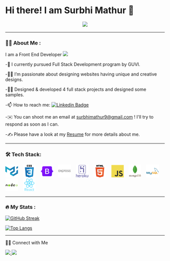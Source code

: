 <h1> Hi there! I am Surbhi Mathur 👋 </h1>

<div classname="image" align="center">
<img src="https://media.giphy.com/media/paTz7UZbPfTZFRYnnB/giphy.gif" />
</div>

---

### :woman_technologist: About Me :

I am a Front End Developer <img src="https://media.giphy.com/media/cNfIqjpCY1zqfaLmd8/giphy.gif" width="30"> 

-🌱 I currently pursued Full Stack Development program by GUVI.

-:woman_artist: I’m passionate about designing websites having unique and creative designs.

-:woman_technologist: Designed & developed 4 full stack projects and designed some samples.

-📫 How to reach me: [![Linkedin Badge](https://img.shields.io/badge/-surbhimathur-blue?style=flat&logo=Linkedin&logoColor=white)](https://www.linkedin.com/in/surbhi-mathur-0958b71b5/)

-✉️ You can shoot me an email at surbhimathur9@gmail.com ! I'll try to respond as soon as I can.

-:writing_hand: Please have a look at my <a href="https://drive.google.com/file/d/1_UX0-FGGVX-Nv24JrOpIrJ858qLR08u-/view" target="_blank">Resume</a> for more details about me.

---

### :hammer_and_wrench: Tech Stack:
<div backgtound-color:"pink">
<img src="https://github.com/devicons/devicon/blob/master/icons/materialui/materialui-original.svg" width="40" height="40" />&nbsp; &nbsp;
<img src="https://github.com/devicons/devicon/blob/master/icons/css3/css3-original-wordmark.svg" width="40" height="40" />&nbsp; &nbsp;
<img src="https://github.com/devicons/devicon/blob/master/icons/bootstrap/bootstrap-original.svg" width="40" height="40"/>&nbsp; &nbsp;
<img src="https://github.com/devicons/devicon/blob/master/icons/express/express-original-wordmark.svg" width="40" height="40"/>&nbsp; &nbsp;
<img src="https://github.com/devicons/devicon/blob/master/icons/heroku/heroku-original-wordmark.svg" width="40" height="40"/>&nbsp; &nbsp;
<img src="https://github.com/devicons/devicon/blob/master/icons/html5/html5-original-wordmark.svg" width="40" height="40"/>&nbsp; &nbsp;
<img src="https://github.com/devicons/devicon/blob/master/icons/javascript/javascript-original.svg" width="40" height="40"/>&nbsp; &nbsp;
<img src="https://github.com/devicons/devicon/blob/master/icons/mongodb/mongodb-original-wordmark.svg" width="40" height="40"/>&nbsp; &nbsp;
<img src="https://github.com/devicons/devicon/blob/master/icons/mysql/mysql-original-wordmark.svg" width="40" height="40"/>&nbsp; &nbsp;
<img src="https://github.com/devicons/devicon/blob/master/icons/nodejs/nodejs-original-wordmark.svg" width="40" height="40"/>&nbsp; &nbsp;
<img src="https://github.com/devicons/devicon/blob/master/icons/react/react-original-wordmark.svg" width="40" height="40"/>&nbsp; &nbsp;
</div>

---

### :fire: My Stats :
[![GitHub Streak](http://github-readme-streak-stats.herokuapp.com?user=surbhimathur&theme=dark&background=000000)](https://git.io/streak-stats)


[![Top Langs](https://github-readme-stats.vercel.app/api/top-langs/?username=surbhimathur&layout=compact&theme=vision-friendly-dark)](https://github.com/anuraghazra/github-readme-stats)



---
🤝🏻 Connect with Me
<div classname="badges">
<a href="https://www.linkedin.com/in/surbhi-mathur-0958b71b5/" target="_blank">
<img src="https://img.shields.io/badge/LinkedIn-blue?logo=linkedin&logoColor=white&style=for-the-badge" />
</a>

<a href="mailto:surbhimathur9@gmail.com">
<img src="https://img.shields.io/badge/Gmail-red?logo=gmail&logoColor=white&style=for-the-badge" />
</a>
</div>
